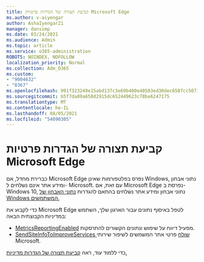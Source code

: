 ```yaml
---
title: קביעת תצורה של הגדרות פרטיות Microsoft Edge
ms.author: v-aiyengar
author: AshaIyengar21
manager: dansimp
ms.date: 03/24/2021
ms.audience: Admin
ms.topic: article
ms.service: o365-administration
ROBOTS: NOINDEX, NOFOLLOW
localization_priority: Normal
ms.collection: Adm_O365
ms.custom:
- "9004632"
- "8367"
ms.openlocfilehash: 991f323249e15abd137c3e69b400e40503ed30dec6507cc5071a0b1af7f72bb3
ms.sourcegitcommit: b5f7da89a650d2915dc652449623c78be6247175
ms.translationtype: MT
ms.contentlocale: he-IL
ms.lasthandoff: 08/05/2021
ms.locfileid: "54090305"
---
```

# <a name="configure-privacy-settings-in-microsoft-edge"></a>קביעת תצורה של הגדרות פרטיות Microsoft Edge

כברירת מחדל, אם Microsoft Edge נפרס בפלטפורמות שאינן Windows, נתוני אבחון ומידע אתר אינם נשלחים ל- Microsoft. עם זאת, אם Microsoft Edge נפרסת ב- Windows 10, נתוני אבחון ומידע אתר נשלחים בהתאם להגדרות [נתוני האבחון של Windows המשתמשים.](https://go.microsoft.com/fwlink/?linkid=2132472)

כדי לקבוע את Microsoft Edge לטפל באיסוף נתונים עבור הארגון שלך, השתמש במדיניות הקבוצתית הבאה:
- [MetricsReportingEnabled](https://go.microsoft.com/fwlink/?linkid=2132470) מפעיל דיווח על שימוש ונתונים הקשורים להתרסקות.
- [SendSiteInfoToImproveServices שולח](https://go.microsoft.com/fwlink/?linkid=2132470) פרטי אתר המשמשים לשיפור שירותי Microsoft.

כדי ללמוד עוד, ראה [קביעת תצורה של הגדרות מדיניות.](https://go.microsoft.com/fwlink/?linkid=2132577)
